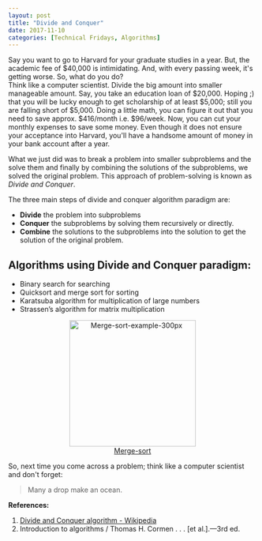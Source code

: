 ```yaml
---
layout: post
title: "Divide and Conquer"
date: 2017-11-10
categories: [Technical Fridays, Algorithms]
---
```


Say you want to go to Harvard for your graduate studies in a year. But, the academic fee of $40,000 is intimidating. And, with every passing week, it's getting worse. So, what do you do?  
Think like a computer scientist. Divide the big amount into smaller manageable amount. Say, you take an education loan of $20,000. Hoping ;) that you will be lucky enough to get scholarship of at least $5,000; still you are falling short of $5,000. Doing a little math, you can figure it out that you need to save approx. $416/month i.e. $96/week. Now, you can cut your monthly expenses to save some money. Even though it does not ensure your  acceptance into Harvard, you'll have a handsome amount of money in your bank account after a year.

What we just did was to break a problem into smaller subproblems and the solve them and finally by combining the solutions of the subproblems, we solved the original problem. This approach of problem-solving is known as *Divide and Conquer*.

The three main steps of divide and conquer algorithm paradigm are:
* **Divide** the problem into subproblems
* **Conquer** the subproblems by solving them recursively or directly.
* **Combine** the solutions to the subproblems into the solution to get the solution of the original problem.

## Algorithms using Divide and Conquer paradigm:
* Binary search for searching
* Quicksort and merge sort for sorting
* Karatsuba algorithm for multiplication of large numbers
* Strassen’s algorithm for matrix multiplication

<div style="text-align: center">
<a title="By Swfung8 (Own work) [CC BY-SA 3.0 (https://creativecommons.org/licenses/by-sa/3.0) or GFDL (http://www.gnu.org/copyleft/fdl.html)], via Wikimedia Commons" href="https://commons.wikimedia.org/wiki/File%3AMerge-sort-example-300px.gif"><img width="256" alt="Merge-sort-example-300px" src="https://upload.wikimedia.org/wikipedia/commons/c/cc/Merge-sort-example-300px.gif"/>
<figcaption>Merge-sort</figcaption></a>
</div>

So, next time you come across a problem; think like a computer scientist and don't forget:
> Many a drop make an ocean.


**References:**
1. <a href="https://en.wikipedia.org/wiki/Divide_and_conquer_algorithm">Divide and Conquer algorithm - Wikipedia</a>
2. Introduction to algorithms / Thomas H. Cormen . . . [et al.].—3rd ed.

